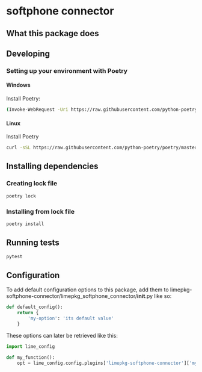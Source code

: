 # softphone connector

[//]: # (Please fill in content about this module.)

## What this package does

[//]: # (Please fill in content about what this module does.)

## Developing

### Setting up your environment with Poetry

#### Windows

Install Poetry:

```bash
(Invoke-WebRequest -Uri https://raw.githubusercontent.com/python-poetry/poetry/master/get-poetry.py -UseBasicParsing).Content | python
```

#### Linux

Install Poetry

```bash
curl -sSL https://raw.githubusercontent.com/python-poetry/poetry/master/get-poetry.py | python
```

## Installing dependencies

### Creating lock file

```bash
poetry lock
```

### Installing from lock file

```bash
poetry install
```

## Running tests

```bash
pytest
```

## Configuration

To add default configuration options to this package, add them to limepkg-softphone-connector/limepkg_softphone_connector/__init__.py like so:

```python
def default_config():
    return {
        'my-option': 'its default value'
    }
```

These options can later be retrieved like this:

```python
import lime_config

def my_function():
    opt = lime_config.config.plugins['limepkg-softphone-connector']['my-option']
```
